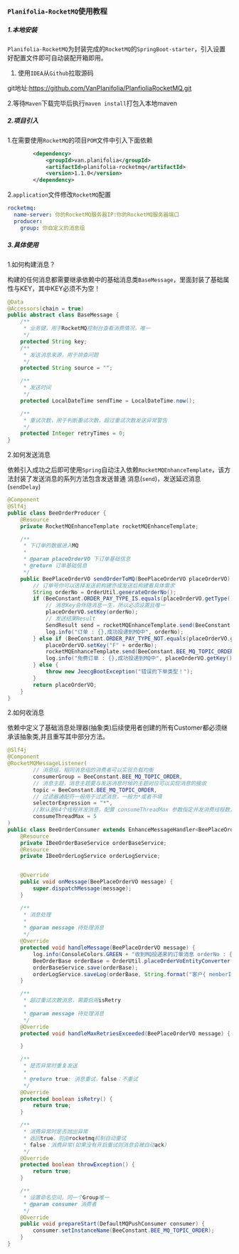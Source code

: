 ### `Planifolia-RocketMQ`使用教程

##### 1.本地安装

`Planifolia-RocketMQ`为封装完成的`RocketMQ`的`SpringBoot-starter`，引入设置好配置文件即可自动装配开箱即用。

1. 使用`IDEA`从`Github`拉取源码

 git地址:https://github.com/VanPlanifolia/PlanfioliaRocketMQ.git

2.等待`Maven`下载完毕后执行`maven install`打包入本地maven

##### 2.项目引入

1.在需要使用`RocketMQ`的项目`POM`文件中引入下面依赖

~~~xml
		<dependency>
			<groupId>van.planifolia</groupId>
			<artifactId>planifolia-rocketmq</artifactId>
			<version>1.1.0</version>
		</dependency>
~~~

2.`application`文件修改`RocketMQ`配置

```yaml
rocketmq:
  name-server: 你的RocketMQ服务器IP:你的RocketMQ服务器端口
  producer:
    group: 你自定义的消息组
```

##### 3.具体使用

 1.如何构建消息？

 构建的任何消息都需要继承依赖中的基础消息类`BaseMessage`，里面封装了基础属性与KEY，其中KEY必须不为空！

~~~java
@Data
@Accessors(chain = true)
public abstract class BaseMessage {
    /**
     * 业务键，用于RocketMQ控制台查看消费情况，唯一
     */
    protected String key;
    /**
     * 发送消息来源，用于排查问题
     */
    protected String source = "";

    /**
     * 发送时间
     */
    protected LocalDateTime sendTime = LocalDateTime.now();

    /**
     * 重试次数，用于判断重试次数，超过重试次数发送异常警告
     */
    protected Integer retryTimes = 0;
}

~~~

2.如何发送消息

 依赖引入成功之后即可使用`Spring`自动注入依赖`RocketMQEnhanceTemplate`，该方法封装了发送消息的系列方法包含发送普通  消息(`send`)，发送延迟消息(`sendDelay`)

~~~java
@Component
@Slf4j
public class BeeOrderProducer {
    @Resource
    private RocketMQEnhanceTemplate rocketMQEnhanceTemplate;

    /**
     * 下订单的数据进入MQ
     *
     * @param placeOrderVO 下订单基础信息
     * @return 订单基础信息
     */
    public BeePlaceOrderVO sendOrderToMQ(BeePlaceOrderVO placeOrderVO) {
        // 订单号你可以选择发送前构建亦或发送后构建看具体需求
        String orderNo = OrderUtil.generateOrderNo();
        if (BeeConstant.ORDER_PAY_TYPE_IS.equals(placeOrderVO.getType())) {
            // 消息Key会伴随消息一生，所以必须设置且唯一
            placeOrderVO.setKey(orderNo);
            // 发送结果Result
            SendResult send = rocketMQEnhanceTemplate.send(BeeConstant.BEE_MQ_TOPIC_ORDER, BeeConstant.ORDER_PAY_TYPE_IS, placeOrderVO);
            log.info("订单 : {},成功投递到MQ中", orderNo);
        } else if (BeeConstant.ORDER_PAY_TYPE_NOT.equals(placeOrderVO.getType())) {
            placeOrderVO.setKey("F" + orderNo);
            rocketMQEnhanceTemplate.send(BeeConstant.BEE_MQ_TOPIC_ORDER_FREE, BeeConstant.ORDER_PAY_TYPE_NOT, placeOrderVO);
            log.info("免费订单 : {},成功投递到MQ中", placeOrderVO.getKey());
        } else {
            throw new JeecgBootException("错误的下单类型！");
        }
        return placeOrderVO;
    }
}
~~~

2.如何收消息

 依赖中定义了基础消息处理器(抽象类)后续使用者创建的所有Customer都必须继承该抽象类,并且重写其中部分方法。

~~~java
@Slf4j
@Component
@RocketMQMessageListener(
        // 消息组，相同消息组的消费者可以实现负载均衡
        consumerGroup = BeeConstant.BEE_MQ_TOPIC_ORDER,
        // 消息主题，消息主题要与发送消息时候的主题对应可以实现消息的接收
        topic = BeeConstant.BEE_MQ_TOPIC_ORDER,
        // 过滤器通配符一般用于过滤消息，一般为*或者不填
        selectorExpression = "*",
        //默认是64个线程并发消息，配置 consumeThreadMax 参数指定并发消费线程数，避免太大导致资源不够
        consumeThreadMax = 5
)
public class BeeOrderConsumer extends EnhanceMessageHandler<BeePlaceOrderVO> implements RocketMQListener<BeePlaceOrderVO> , RocketMQPushConsumerLifecycleListener {
    @Resource
    private IBeeOrderBaseService orderBaseService;
    @Resource
    private IBeeOrderLogService orderLogService;


    @Override
    public void onMessage(BeePlaceOrderVO message) {
        super.dispatchMessage(message);
    }

    /**
     * 消息处理
     *
     * @param message 待处理消息
     */
    @Override
    protected void handleMessage(BeePlaceOrderVO message) {
        log.info(ConsoleColors.GREEN + "收到MQ投递来的订单消息 orderNo : {} 。", message.getKey());
        BeeOrderBase orderBase = OrderUtil.placeOrderVoEntityConverter(message);
        orderBaseService.save(orderBase);
        orderLogService.saveLog(orderBase, String.format("客户{ memberId:%s }下单,订单信息：{ orderNo:%s }", orderBase.getMemberId(), orderBase.getOrderNo()));
    }

    /**
     * 超过重试次数消息，需要启用isRetry
     *
     * @param message 待处理消息
     */
    @Override
    protected void handleMaxRetriesExceeded(BeePlaceOrderVO message) {

    }

    /**
     * 是否异常时重复发送
     *
     * @return true: 消息重试，false：不重试
     */
    @Override
    protected boolean isRetry() {
        return true;
    }

    /**
     * 消费异常时是否抛出异常
     * 返回true，则由rocketmq机制自动重试
     * false：消费异常(如果没有开启重试则消息会被自动ack)
     */
    @Override
    protected boolean throwException() {
        return true;
    }

    /**
     * 设置命名空间，同一个Group唯一
     * @param consumer 消费者
     */
    @Override
    public void prepareStart(DefaultMQPushConsumer consumer) {
        consumer.setInstanceName(BeeConstant.BEE_MQ_TOPIC_ORDER);
    }
}

~~~





